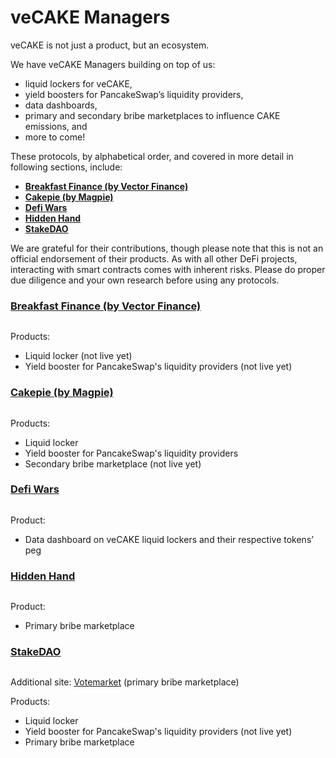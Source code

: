 # veCAKE Managers

veCAKE is not just a product, but an ecosystem.&#x20;

We have veCAKE Managers building on top of us:&#x20;

* liquid lockers for veCAKE,&#x20;
* yield boosters for PancakeSwap’s liquidity providers,&#x20;
* data dashboards,&#x20;
* primary and secondary bribe marketplaces to influence CAKE emissions, and
* more to come!

These protocols, by alphabetical order, and covered in more detail in following sections, include:

* [**Breakfast Finance (by Vector Finance)**](https://breakfastfinance.io/)
* [**Cakepie (by Magpie)**](https://www.pancake.magpiexyz.io/stake)
* [**Defi Wars**](https://www.defiwars.xyz/wars/pancake)
* [**Hidden Hand**](https://hiddenhand.finance/pancakeswap)
* [**StakeDAO**](https://www.stakedao.org/lockers/cake)

We are grateful for their contributions, though please note that this is not an official endorsement of their products. As with all other DeFi projects, interacting with smart contracts comes with inherent risks. Please do proper due diligence and your own research before using any protocols.

### [Breakfast Finance (by Vector Finance)](https://breakfastfinance.io/)

<figure><img src="https://lh7-us.googleusercontent.com/ppdhV04KOmpyt-S6Ajep1JeO0OaH7gYWLdaXi1DJNc2QeQ1_nWtqV6Je7hWFn8hQ9yedOMxa9g7G3XYBYViJ475H8csL-U85gk4LT1UcijuPEPLzjhVekN7fJ4Sycq8AFQoi3w1izqlyaNLmvt0QnWg" alt=""><figcaption></figcaption></figure>

Products:&#x20;

* Liquid locker (not live yet)
* Yield booster for PancakeSwap's liquidity providers (not live yet)

### [Cakepie (by Magpie)](https://www.pancake.magpiexyz.io/stake)

<figure><img src="https://lh7-us.googleusercontent.com/HZx5yxRHVr-BOMadB2F3kCme89lNyAg4PGwdu4RLAi_1H0tvd3jqNwOWUQxd4ucFaLV_0AVMMNh9i2WS7KqxoVqTfkl6r4ICRMbI-TYSxe8Zv4Or2KfIyJLWigFHLxr4YezVHTkzadOI9c_A7uB-MNs" alt=""><figcaption></figcaption></figure>

Products:&#x20;

* Liquid locker
* Yield booster for PancakeSwap's liquidity providers
* Secondary bribe marketplace (not live yet)

### [Defi Wars](https://www.defiwars.xyz/wars/pancake)

<figure><img src="https://lh7-us.googleusercontent.com/0iEOBGEj-Pm9h_KgLImn6gnsAIC8_tL2UM0DGd-mYfHeeqb7okGv-IvL3YGJSvev6XhmM6JOejtP00J0_WRPytQXFGlGiVXPZyn5X3cNObHkgMwDynLNif1MIeK78hPrSjSpbXQI9KF5eZeoO-9ZRqE" alt=""><figcaption></figcaption></figure>

Product:

* Data dashboard on veCAKE liquid lockers and their respective tokens’ peg

### [Hidden Hand](https://hiddenhand.finance/pancakeswap)

<figure><img src="https://lh7-us.googleusercontent.com/07GVYzeBScWdw41NW19GYu-OJC6QNNl_1YsdVqfDUsJ5z45ch6L0L3e2TmlB4DJrzityCcGyOEefZTRKtagbqOIxowZ74JwDfATm5vuZHHocvd87NqNIchntcBePoWy7cAb1LofL9zZMzIJBe-r0Wf4" alt=""><figcaption></figcaption></figure>

Product:&#x20;

* Primary bribe marketplace

### [StakeDAO](https://www.stakedao.org/lockers/cake)

<figure><img src="https://lh7-us.googleusercontent.com/Ens-VnteOSiUbZocW5Jb_ETFH8PTkQG1KKWelJc2p8Zf9x3RmG3NEGctVnISsm1f-wAiQJMto7f6FUoLNae6NGbETFIMIQph0QNk0dPQZ7FsNx91LL3j7aHXGhjpeHDuSsh6fiSfVFS4W5ji0PhzoAI" alt=""><figcaption></figcaption></figure>

Additional site: [Votemarket](https://votemarket.stakedao.org/?market=cake\&solution=All) (primary bribe marketplace)

Products:&#x20;

* Liquid locker
* Yield booster for PancakeSwap's liquidity providers (not live yet)
* Primary bribe marketplace

